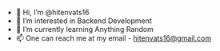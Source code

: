 - 👋 Hi, I’m @hitenvats16
- 👀 I’m interested in Backend Development
- 🌱 I’m currently learning Anything Random
- 📫 One can reach me at my email - hitenvats16@gmail.com

<!---
hitenvats16/hitenvats16 is a ✨ special ✨ repository because its `README.md` (this file) appears on your GitHub profile.
You can click the Preview link to take a look at your changes.
--->
